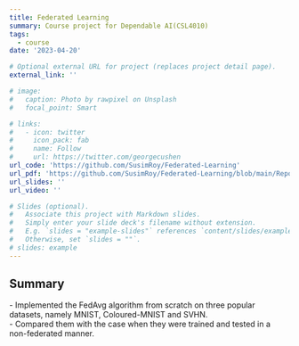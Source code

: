 ```yaml
---
title: Federated Learning
summary: Course project for Dependable AI(CSL4010)
tags:
  - course
date: '2023-04-20'

# Optional external URL for project (replaces project detail page).
external_link: ''

# image:
#   caption: Photo by rawpixel on Unsplash
#   focal_point: Smart

# links:
#   - icon: twitter
#     icon_pack: fab
#     name: Follow
#     url: https://twitter.com/georgecushen
url_code: 'https://github.com/SusimRoy/Federated-Learning'
url_pdf: 'https://github.com/SusimRoy/Federated-Learning/blob/main/Report.pdf'
url_slides: ''
url_video: ''

# Slides (optional).
#   Associate this project with Markdown slides.
#   Simply enter your slide deck's filename without extension.
#   E.g. `slides = "example-slides"` references `content/slides/example-slides.md`.
#   Otherwise, set `slides = ""`.
# slides: example
---
```


<h2>Summary</h2> 
- Implemented the FedAvg algorithm from scratch on three popular datasets, namely MNIST, Coloured-MNIST and SVHN. <br/>
- Compared them with the case when they were trained and tested in a non-federated manner. <br/>
